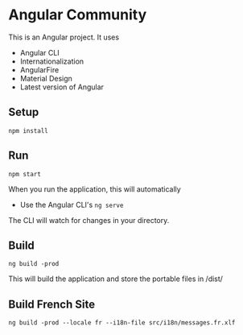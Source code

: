 # Angular Community

This is an Angular project. It uses

* Angular CLI
* Internationalization
* AngularFire
* Material Design
* Latest version of Angular

## Setup

    npm install

## Run

    npm start


When you run the application, this will automatically

* Use the Angular CLI's `ng serve`

The CLI will watch for changes in your directory.

## Build

    ng build -prod

This will build the application and store the portable files in /dist/

## Build French Site

    ng build -prod --locale fr --i18n-file src/i18n/messages.fr.xlf
